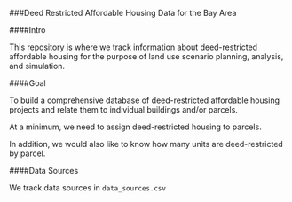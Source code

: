 ###Deed Restricted Affordable Housing Data for the Bay Area

####Intro

This repository is where we track information about deed-restricted affordable housing for the purpose of land use scenario planning, analysis, and simulation. 

####Goal

To build a comprehensive database of deed-restricted affordable housing projects and relate them to individual buildings and/or parcels. 

At a minimum, we need to assign deed-restricted housing to parcels. 

In addition, we would also like to know how many units are deed-restricted by parcel. 

####Data Sources

We track data sources in `data_sources.csv`